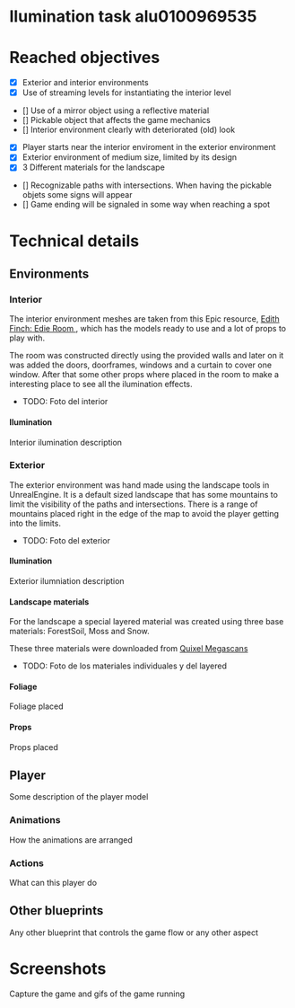 # Ilumination task alu0100969535

# Reached objectives

- [x] Exterior and interior environments
- [x] Use of streaming levels for instantiating the interior level
- [] Use of a mirror object using a reflective material
- [] Pickable object that affects the game mechanics
- [] Interior environment clearly with deteriorated (old) look
- [x] Player starts near the interior enviroment in the exterior environment
- [x] Exterior environment of medium size, limited by its design
- [x] 3 Different materials for the landscape
- [] Recognizable paths with intersections. When having the pickable objets some signs will appear
- [] Game ending will be signaled in some way when reaching a spot

# Technical details

## Environments

### Interior

The interior environment meshes are taken from this Epic resource, [Edith Finch: Edie Room
](https://unrealengine.com/marketplace/en-US/product/ef-edie), which has the models ready to use and a lot of props to play with. 

The room was constructed directly using the provided walls and later on it was added the doors, doorframes, windows and a curtain to cover one window. After that some other props where placed in the room to make a interesting place to see all the ilumination effects.

- TODO: Foto del interior

#### Ilumination

Interior ilumination description

### Exterior

The exterior environment was hand made using the landscape tools in UnrealEngine. It is a default sized landscape that has some mountains to limit the visibility of the paths and intersections. There is a range of mountains placed right in the edge of the map to avoid the player getting into the limits.

- TODO: Foto del exterior

#### Ilumination

Exterior ilumniation description

#### Landscape materials

For the landscape a special layered material was created using three base materials: ForestSoil, Moss and Snow.

These three materials were downloaded from [Quixel Megascans](https://quixel.com/megascans/home/)

* TODO: Foto de los materiales individuales y del layered

#### Foliage

Foliage placed

#### Props

Props placed


## Player

Some description of the player model

### Animations

How the animations are arranged

### Actions

What can this player do

## Other blueprints

Any other blueprint that controls the game flow or any other aspect

# Screenshots

Capture the game and gifs of the game running